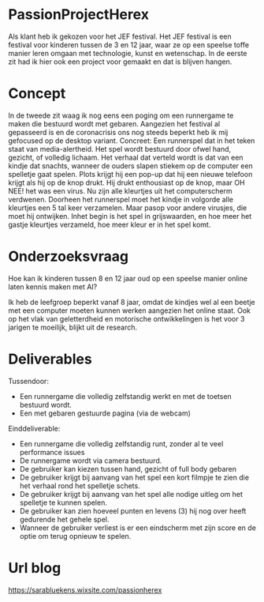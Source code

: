 # PassionProjectHerex

Als klant heb ik gekozen voor het JEF festival.
Het JEF festival is een festival voor kinderen tussen de 3 en 12 jaar, waar ze op een speelse toffe manier leren omgaan met
technologie, kunst en wetenschap.
In de eerste zit had ik hier ook een project voor gemaakt en dat is blijven hangen.

# Concept
In de tweede zit waag ik nog eens een poging om een runnergame te maken die bestuurd wordt met gebaren.
Aangezien het festival al gepasseerd is en de coronacrisis ons nog steeds beperkt heb ik mij gefocused op de desktop variant.
Concreet:
Een runnerspel dat in het teken staat van media-alertheid. Het spel wordt bestuurd door ofwel hand, gezicht, of volledig lichaam.
Het verhaal dat verteld wordt is dat van een kindje dat snachts, wanneer de ouders slapen stiekem op de computer een spelletje gaat spelen.
Plots krijgt hij een pop-up dat hij een nieuwe telefoon krijgt als hij op de knop drukt. Hij drukt enthousiast op de knop, maar OH NEE! het was
een virus. Nu zijn alle kleurtjes uit het computerscherm verdwenen. Doorheen het runnerspel moet het kindje in volgorde alle kleurtjes een 5 tal keer verzamelen.
Maar pasop voor andere virusjes, die moet hij ontwijken. Inhet begin is het spel in grijswaarden, en hoe meer het gastje kleurtjes verzameld, hoe meer kleur er in het spel komt.

# Onderzoeksvraag
   Hoe kan ik kinderen tussen 8 en 12 jaar oud op een speelse manier online laten kennis maken met AI? 
   
Ik heb de leefgroep beperkt vanaf 8 jaar, omdat de kindjes wel al een beetje met een computer moeten kunnen werken aangezien het online staat.
Ook op het vlak van geletterdheid en motorische ontwikkelingen is het voor 3 jarigen te moeilijk, blijkt uit de research.

# Deliverables
 Tussendoor:
 -  Een runnergame die volledig zelfstandig werkt en met de toetsen bestuurd wordt.
 -  Een met gebaren gestuurde pagina (via de webcam)

Einddeliverable:
 - Een runnergame die volledig zelfstandig runt, zonder al te veel performance issues
 - De runnergame wordt via camera bestuurd.
 - De gebruiker kan kiezen tussen hand, gezicht of full body gebaren
 - De gebruiker krijgt bij aanvang van het spel een kort filmpje te zien die het verhaal rond het spelletje schets.
 - De gebruiker krijgt bij aanvang van het spel alle nodige uitleg om het spelletje te kunnen spelen.
 - De gebruiker kan zien hoeveel punten en levens (3) hij nog over heeft gedurende het gehele spel.
 - Wanneer de gebruiker verliest is er een eindscherm met zijn score en de optie om terug opnieuw te spelen.
 

# Url blog
https://sarabluekens.wixsite.com/passionherex
